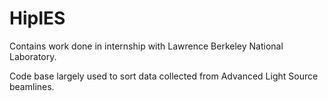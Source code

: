 # HipIES
Contains work done in internship with Lawrence Berkeley National Laboratory.

Code base largely used to sort data collected from Advanced Light Source beamlines. 
